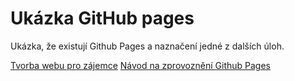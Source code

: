 # Ukázka GitHub pages
Ukázka, že existují Github Pages a naznačení jedné z dalších úloh.

[Tvorba webu pro zájemce](https://www.youtube.com/watch?v=D-h8L5hgW-w&ab_channel=DesignCourse)
[Návod na zprovoznění Github Pages](https://docs.github.com/en/pages/quickstart)